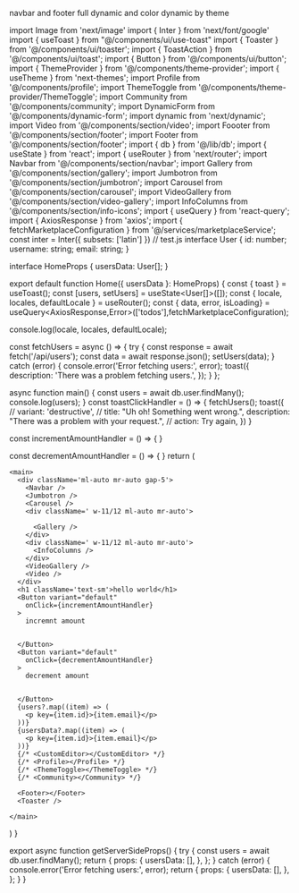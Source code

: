 navbar and footer full dynamic and color dynamic by theme



import Image from 'next/image'
import { Inter } from 'next/font/google'
import { useToast } from "@/components/ui/use-toast"
import { Toaster } from '@/components/ui/toaster';
import { ToastAction } from '@/components/ui/toast';
import { Button } from '@/components/ui/button';
import { ThemeProvider } from '@/components/theme-provider';
import { useTheme } from 'next-themes';
import Profile from '@/components/profile';
import ThemeToggle from '@/components/theme-provider/ThemeToggle';
import Community from '@/components/community';
import DynamicForm from '@/components/dynamic-form';
import dynamic from 'next/dynamic';
import Video from '@/components/section/video';
import Foooter from '@/components/section/footer';
import Footer from '@/components/section/footer';
import { db } from '@/lib/db';
import { useState } from 'react';
import { useRouter } from 'next/router';
import Navbar from '@/components/section/navbar';
import Gallery from '@/components/section/gallery';
import Jumbotron from '@/components/section/jumbotron';
import Carousel from '@/components/section/carousel';
import VideoGallery from '@/components/section/video-gallery';
import InfoColumns from '@/components/section/info-icons';
import { useQuery } from 'react-query';
import { AxiosResponse } from 'axios';
import { fetchMarketplaceConfiguration } from '@/services/marketplaceService';
const inter = Inter({ subsets: ['latin'] })
// test.js
interface User {
  id: number;
  username: string;
  email: string;
}

interface HomeProps {
  usersData: User[];
}

export default function Home({ usersData }: HomeProps) {
  const { toast } = useToast();
  const [users, setUsers] = useState<User[]>([]);
  const { locale, locales, defaultLocale } = useRouter();
  const { data, error, isLoading} = useQuery<AxiosResponse<any>,Error>(['todos'],fetchMarketplaceConfiguration);

  console.log(locale, locales, defaultLocale);

  const fetchUsers = async () => {
    try {
      const response = await fetch('/api/users');
      const data = await response.json();
      setUsers(data);
    } catch (error) {
      console.error('Error fetching users:', error);
      toast({
        description: 'There was a problem fetching users.',
      });
    }
  };

  async function main() {
    const users = await db.user.findMany();
    console.log(users);
  }
  const toastClickHandler = () => {
    fetchUsers();
    toast({
      // variant: 'destructive',
      // title: "Uh oh! Something went wrong.",
      description: "There was a problem with your request.",
      // action: <ToastAction altText="Try again">Try again</ToastAction>,
    })
  }

  const incrementAmountHandler = () => {
  }

  const decrementAmountHandler = () => {
  }
  return (

    <main>
      <div className='ml-auto mr-auto gap-5'>
        <Navbar />
        <Jumbotron />
        <Carousel />
        <div className=' w-11/12 ml-auto mr-auto'>

          <Gallery />
        </div>
        <div className=' w-11/12 ml-auto mr-auto'>
          <InfoColumns />
        </div>
        <VideoGallery />
        <Video />
      </div>
      <h1 className='text-sm'>hello world</h1>
      <Button variant="default"
        onClick={incrementAmountHandler}
      >
        incremnt amount


      </Button>
      <Button variant="default"
        onClick={decrementAmountHandler}
      >
        decrement amount


      </Button>
      {users?.map((item) => (
        <p key={item.id}>{item.email}</p>
      ))}
      {usersData?.map((item) => (
        <p key={item.id}>{item.email}</p>
      ))}
      {/* <CustomEditor></CustomEditor> */}
      {/* <Profile></Profile> */}
      {/* <ThemeToggle></ThemeToggle> */}
      {/* <Community></Community> */}

      <Footer></Footer>
      <Toaster />

    </main>
  )
}


export async function getServerSideProps() {
  try {
    const users = await db.user.findMany();
    return {
      props: {
        usersData: [],
      },
    };
  } catch (error) {
    console.error('Error fetching users:', error);
    return {
      props: {
        usersData: [],
      },
    };
  }
}